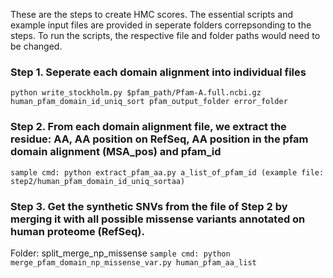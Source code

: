 These are the steps to create HMC scores. The essential scripts and example input files are provided in seperate folders correpsonding to the steps. To run the scripts, the respective file and folder paths would need to be changed.

### Step 1. Seperate each domain alignment into individual files

```python write_stockholm.py $pfam_path/Pfam-A.full.ncbi.gz human_pfam_domain_id_uniq_sort pfam_output_folder error_folder```


### Step 2. From each domain alignment file, we extract the residue: AA, AA position on RefSeq, AA position in the pfam domain alignment (MSA_pos) and pfam_id


```sample cmd: python extract_pfam_aa.py a_list_of_pfam_id (example file: step2/human_pfam_domain_id_uniq_sortaa)```

### Step 3. Get the synthetic SNVs from the file of Step 2 by merging it with all possible missense variants annotated on human proteome (RefSeq). 

Folder: split_merge_np_missense
```sample cmd: python merge_pfam_domain_np_missense_var.py human_pfam_aa_list```

